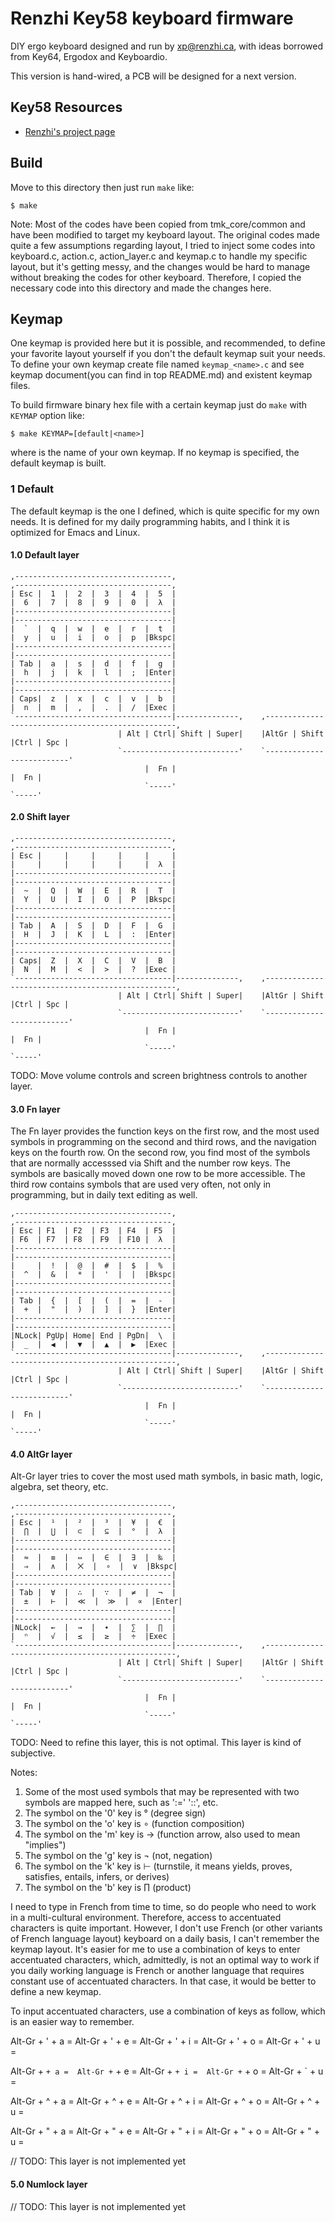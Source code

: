 Renzhi Key58 keyboard firmware
==============================

DIY ergo keyboard designed and run by xp@renzhi.ca, with ideas borrowed from Key64, Ergodox and Keyboardio.

This version is hand-wired, a PCB will be designed for a next version.

## Key58 Resources
- [Renzhi's project page](http://renzhi.ca/projects/key58-keyboard/)


## Build
Move to this directory then just run `make` like:

    $ make

Note:
  Most of the codes have been copied from tmk_core/common and have been modified to target my keyboard layout. The original codes made quite a few assumptions regarding layout, I tried to inject some codes into keyboard.c, action.c, action_layer.c and keymap.c to handle my specific layout, but it's getting messy, and the changes would be hard to manage without breaking the codes for other keyboard. Therefore, I copied the necessary code into this directory and made the changes here.

## Keymap
One keymap is provided here but it is possible, and recommended, to define your favorite layout yourself if you don't the default keymap suit your needs. To define your own keymap create file named `keymap_<name>.c` and see keymap document(you can find in top README.md) and existent keymap files.

To build firmware binary hex file with a certain keymap just do `make` with `KEYMAP` option like:

    $ make KEYMAP=[default|<name>]

where <name> is the name of your own keymap. If no keymap is specified, the default keymap is built.


### 1 Default

The default keymap is the one I defined, which is quite specific for my own needs. It is defined for my daily programming habits, and I think it is optimized for Emacs and Linux.

#### 1.0 Default layer

    ,-----------------------------------,                                  ,-----------------------------------,
    | Esc |  1  |  2  |  3  |  4  |  5  |                                  |  6  |  7  |  8  |  9  |  0  |  λ  |
    |-----------------------------------|                                  |-----------------------------------|
    |  `  |  q  |  w  |  e  |  r  |  t  |                                  |  y  |  u  |  i  |  o  |  p  |Bkspc|
    |-----------------------------------|                                  |-----------------------------------|
    | Tab |  a  |  s  |  d  |  f  |  g  |                                  |  h  |  j  |  k  |  l  |  ;  |Enter|
    |-----------------------------------|                                  |-----------------------------------|
    | Caps|  z  |  x  |  c  |  v  |  b  |                                  |  n  |  m  |  ,  |  .  |  /  |Exec |
    `-----------------------------------|--------------,    ,--------------------------------------------------,
                            | Alt | Ctrl| Shift | Super|    |AltGr | Shift |Ctrl | Spc |
                            `--------------------------'    `--------------------------'
                                  |  Fn |                                  |  Fn |
                                  `-----'                                  `-----'

#### 2.0 Shift layer

    ,-----------------------------------,                                  ,-----------------------------------,
    | Esc |     |     |     |     |     |                                  |     |     |     |     |     |  λ  |
    |-----------------------------------|                                  |-----------------------------------|
    |  ~  |  Q  |  W  |  E  |  R  |  T  |                                  |  Y  |  U  |  I  |  O  |  P  |Bkspc|
    |-----------------------------------|                                  |-----------------------------------|
    | Tab |  A  |  S  |  D  |  F  |  G  |                                  |  H  |  J  |  K  |  L  |  :  |Enter|
    |-----------------------------------|                                  |-----------------------------------|
    | Caps|  Z  |  X  |  C  |  V  |  B  |                                  |  N  |  M  |  <  |  >  |  ?  |Exec |
    `-----------------------------------|--------------,    ,--------------------------------------------------,
                            | Alt | Ctrl| Shift | Super|    |AltGr | Shift |Ctrl | Spc |
                            `--------------------------'    `--------------------------'
                                  |  Fn |                                  |  Fn |
                                  `-----'                                  `-----'

TODO: Move volume controls and screen brightness controls to another layer.

#### 3.0 Fn layer

The Fn layer provides the function keys on the first row, and the most used symbols in programming on the second and third rows, and the navigation keys on the fourth row. On the second row, you find most of the symbols that are normally accesssed via Shift and the number row keys. The symbols are basically moved down one row to be more accessible. The third row contains symbols that are used very often, not only in programming, but in daily text editing as well.

    ,-----------------------------------,                                  ,-----------------------------------,
    | Esc | F1  | F2  | F3  | F4  | F5  |                                  | F6  | F7  | F8  | F9  | F10 |  λ  |
    |-----------------------------------|                                  |-----------------------------------|
    |     |  !  |  @  |  #  |  $  |  %  |                                  |  ^  |  &  |  *  |  '  |  |  |Bkspc|
    |-----------------------------------|                                  |-----------------------------------|
    | Tab |  {  |  [  |  (  |  =  |  -  |                                  |  +  |  "  |  )  |  ]  |  }  |Enter|
    |-----------------------------------|                                  |-----------------------------------|
    |NLock| PgUp| Home| End | PgDn|  \  |                                  |  _  |  ◀  |  ▼  |  ▲  |  ▶  |Exec |
    `-----------------------------------|--------------,    ,--------------------------------------------------,
                            | Alt | Ctrl| Shift | Super|    |AltGr | Shift |Ctrl | Spc |
                            `--------------------------'    `--------------------------'
                                  |  Fn |                                  |  Fn |
                                  `-----'                                  `-----'



#### 4.0 AltGr layer

Alt-Gr layer tries to cover the most used math symbols, in basic math, logic, algebra, set theory, etc.

    ,-----------------------------------,                                  ,-----------------------------------,
    | Esc |  ¹  |  ²  |  ³  |  ¥  |  €  |                                  |  ⋂  |  ⋃  |  ⊂  |  ⊆  |  °  |  λ  |
    |-----------------------------------|                                  |-----------------------------------|
    |  ≈  |  ≡  |  ⇔  |  ∈  |  ∃  |  ‰  |                                  |  ⇒  |  ∧  |  ⨉  |  ∘  |  ∨  |Bkspc|
    |-----------------------------------|                                  |-----------------------------------|
    | Tab |  ∀  |  ∴  |  ∵  |  ≠  |  ¬  |                                  |  ±  |  ⊢  |  ≪  |  ≫  |  ∝  |Enter|
    |-----------------------------------|                                  |-----------------------------------|
    |NLock|  ←  |  →  |  ∙  |  ∑  |  ∏  |                                  |  ⁿ  |  √  |  ≤  |  ≥  |  ÷  |Exec |
    `-----------------------------------|--------------,    ,--------------------------------------------------,
                            | Alt | Ctrl| Shift | Super|    |AltGr | Shift |Ctrl | Spc |
                            `--------------------------'    `--------------------------'
                                  |  Fn |                                  |  Fn |
                                  `-----'                                  `-----'

TODO: Need to refine this layer, this is not optimal. This layer is kind of subjective.

Notes:
1) Some of the most used symbols that may be represented with two symbols are mapped here, such as ':=' '::', etc.
2) The symbol on the '0' key is ° (degree sign)
3) The symbol on the 'o' key is ∘ (function composition)
4) The symbol on the 'm' key is → (function arrow, also used to mean "implies")
5) The symbol on the 'g' key is ¬ (not, negation)
6) The symbol on the 'k' key is ⊢ (turnstile, it means yields, proves, satisfies, entails, infers, or derives)
7) The symbol on the 'b' key is ∏ (product)

I need to type in French from time to time, so do people who need to work in a multi-cultural environment. Therefore, access to accentuated characters is quite important. However, I don't use French (or other variants of French language layout) keyboard on a daily basis, I can't remember the keymap layout. It's easier for me to use a combination of keys to enter accentuated characters, which, admittedly, is not an optimal way to work if you daily working language is French or another language that requires constant use of accentuated characters. In that case, it would be better to define a new keymap. 

To input accentuated characters, use a combination of keys as follow, which is an easier way to remember.

Alt-Gr + ' + a = 
Alt-Gr + ' + e = 
Alt-Gr + ' + i = 
Alt-Gr + ' + o = 
Alt-Gr + ' + u = 

Alt-Gr + ` + a = 
Alt-Gr + ` + e = 
Alt-Gr + ` + i = 
Alt-Gr + ` + o = 
Alt-Gr + ` + u = 

Alt-Gr + ^ + a = 
Alt-Gr + ^ + e = 
Alt-Gr + ^ + i = 
Alt-Gr + ^ + o = 
Alt-Gr + ^ + u = 

Alt-Gr + " + a = 
Alt-Gr + " + e = 
Alt-Gr + " + i = 
Alt-Gr + " + o = 
Alt-Gr + " + u = 

// TODO: This layer is not implemented yet

#### 5.0 Numlock layer

// TODO: This layer is not implemented yet



